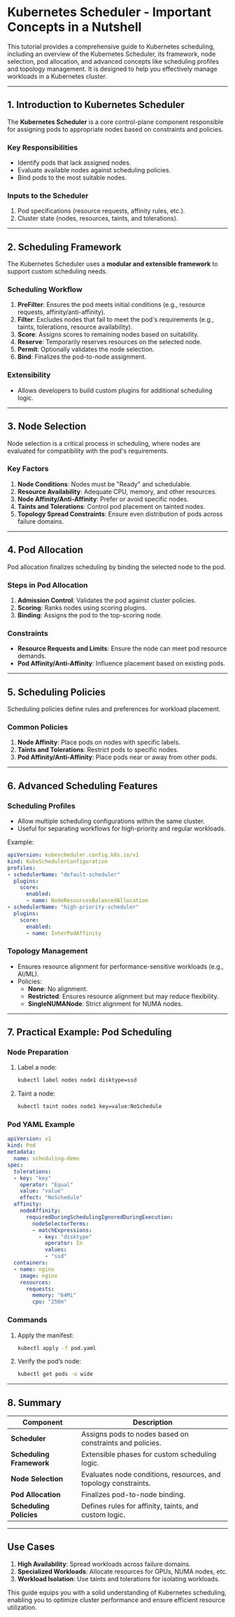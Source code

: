 # **Kubernetes Scheduler - Important Concepts in a Nutshell**

This tutorial provides a comprehensive guide to Kubernetes scheduling, including an overview of the Kubernetes Scheduler, its framework, node selection, pod allocation, and advanced concepts like scheduling profiles and topology management. It is designed to help you effectively manage workloads in a Kubernetes cluster.

---

## **1. Introduction to Kubernetes Scheduler**

The **Kubernetes Scheduler** is a core control-plane component responsible for assigning pods to appropriate nodes based on constraints and policies.

### **Key Responsibilities**
- Identify pods that lack assigned nodes.
- Evaluate available nodes against scheduling policies.
- Bind pods to the most suitable nodes.

### **Inputs to the Scheduler**
1. Pod specifications (resource requests, affinity rules, etc.).
2. Cluster state (nodes, resources, taints, and tolerations).

---

## **2. Scheduling Framework**

The Kubernetes Scheduler uses a **modular and extensible framework** to support custom scheduling needs.

### **Scheduling Workflow**
1. **PreFilter**: Ensures the pod meets initial conditions (e.g., resource requests, affinity/anti-affinity).
2. **Filter**: Excludes nodes that fail to meet the pod's requirements (e.g., taints, tolerations, resource availability).
3. **Score**: Assigns scores to remaining nodes based on suitability.
4. **Reserve**: Temporarily reserves resources on the selected node.
5. **Permit**: Optionally validates the node selection.
6. **Bind**: Finalizes the pod-to-node assignment.

### **Extensibility**
- Allows developers to build custom plugins for additional scheduling logic.

---

## **3. Node Selection**

Node selection is a critical process in scheduling, where nodes are evaluated for compatibility with the pod's requirements.

### **Key Factors**
1. **Node Conditions**: Nodes must be "Ready" and schedulable.
2. **Resource Availability**: Adequate CPU, memory, and other resources.
3. **Node Affinity/Anti-Affinity**: Prefer or avoid specific nodes.
4. **Taints and Tolerations**: Control pod placement on tainted nodes.
5. **Topology Spread Constraints**: Ensure even distribution of pods across failure domains.

---

## **4. Pod Allocation**

Pod allocation finalizes scheduling by binding the selected node to the pod.

### **Steps in Pod Allocation**
1. **Admission Control**: Validates the pod against cluster policies.
2. **Scoring**: Ranks nodes using scoring plugins.
3. **Binding**: Assigns the pod to the top-scoring node.

### **Constraints**
- **Resource Requests and Limits**: Ensure the node can meet pod resource demands.
- **Pod Affinity/Anti-Affinity**: Influence placement based on existing pods.

---

## **5. Scheduling Policies**

Scheduling policies define rules and preferences for workload placement.

### **Common Policies**
1. **Node Affinity**: Place pods on nodes with specific labels.
2. **Taints and Tolerations**: Restrict pods to specific nodes.
3. **Pod Affinity/Anti-Affinity**: Place pods near or away from other pods.

---

## **6. Advanced Scheduling Features**

### **Scheduling Profiles**
- Allow multiple scheduling configurations within the same cluster.
- Useful for separating workflows for high-priority and regular workloads.

Example:
```yaml
apiVersion: kubescheduler.config.k8s.io/v1
kind: KubeSchedulerConfiguration
profiles:
- schedulerName: "default-scheduler"
  plugins:
    score:
      enabled:
      - name: NodeResourcesBalancedAllocation
- schedulerName: "high-priority-scheduler"
  plugins:
    score:
      enabled:
      - name: InterPodAffinity
```

### **Topology Management**
- Ensures resource alignment for performance-sensitive workloads (e.g., AI/ML).
- Policies:
  - **None**: No alignment.
  - **Restricted**: Ensures resource alignment but may reduce flexibility.
  - **SingleNUMANode**: Strict alignment for NUMA nodes.

---

## **7. Practical Example: Pod Scheduling**

### **Node Preparation**
1. Label a node:
   ```bash
   kubectl label nodes node1 disktype=ssd
   ```
2. Taint a node:
   ```bash
   kubectl taint nodes node1 key=value:NoSchedule
   ```

### **Pod YAML Example**
```yaml
apiVersion: v1
kind: Pod
metadata:
  name: scheduling-demo
spec:
  tolerations:
  - key: "key"
    operator: "Equal"
    value: "value"
    effect: "NoSchedule"
  affinity:
    nodeAffinity:
      requiredDuringSchedulingIgnoredDuringExecution:
        nodeSelectorTerms:
        - matchExpressions:
          - key: "disktype"
            operator: In
            values:
            - "ssd"
  containers:
  - name: nginx
    image: nginx
    resources:
      requests:
        memory: "64Mi"
        cpu: "250m"
```

### **Commands**
1. Apply the manifest:
   ```bash
   kubectl apply -f pod.yaml
   ```
2. Verify the pod’s node:
   ```bash
   kubectl get pods -o wide
   ```

---

## **8. Summary**

| **Component**           | **Description**                                                   |
|-------------------------|-------------------------------------------------------------------|
| **Scheduler**           | Assigns pods to nodes based on constraints and policies.         |
| **Scheduling Framework**| Extensible phases for custom scheduling logic.                   |
| **Node Selection**       | Evaluates node conditions, resources, and topology constraints. |
| **Pod Allocation**       | Finalizes pod-to-node binding.                                  |
| **Scheduling Policies**  | Defines rules for affinity, taints, and custom logic.           |

---

## **Use Cases**
1. **High Availability**: Spread workloads across failure domains.
2. **Specialized Workloads**: Allocate resources for GPUs, NUMA nodes, etc.
3. **Workload Isolation**: Use taints and tolerations for isolating workloads.

This guide equips you with a solid understanding of Kubernetes scheduling, enabling you to optimize cluster performance and ensure efficient resource utilization.

